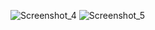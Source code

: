![Screenshot_4](https://github.com/rusLAN-000/AutomatedTestingHomeWork9ReportPortal/assets/130086623/4df8ba9d-c86b-438b-8721-a0f57d790580)
![Screenshot_5](https://github.com/rusLAN-000/AutomatedTestingHomeWork9ReportPortal/assets/130086623/95b01077-f92d-41a4-b637-5bda9b48a7e0)

